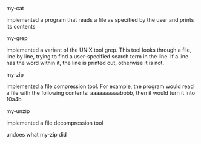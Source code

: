 my-cat

implemented a program that reads a file as specified by the user and prints its contents

my-grep

implemented a variant of the UNIX tool grep. This tool looks through a file, line by line, trying to find a user-specified search term in the line. If a line has the word within it, the line is printed out, otherwise it is not.

my-zip

implemented a file compression tool. For example, the program would read a file with the following contents: aaaaaaaaaabbbb, then it would turn it into 10a4b

my-unzip

implemented a file decompression tool

undoes what my-zip did
